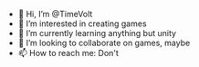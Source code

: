 - 👋 Hi, I’m @TimeVolt
- 👀 I’m interested in creating games
- 🌱 I’m currently learning anything but unity
- 💞️ I’m looking to collaborate on games, maybe
- 📫 How to reach me: Don't

